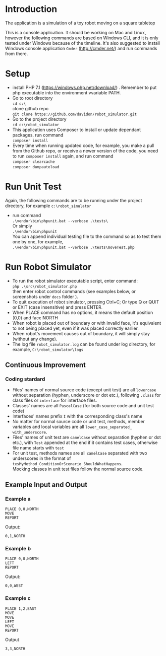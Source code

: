 # Introduction 
The application is a simulation of a toy robot moving on a square tabletop

This is a console application. It should be working on Mac and Linux, however the following commands are based on Windows CLI, and it is only tested under Windows because of the timeline. It's also suggested to install Windows console application `Cmder` (http://cmder.net/) and run commands from there.

# Setup
* install PHP 7.1 (https://windows.php.net/download/) . Remember to put php executable into the environment vvariable PATH.
* Go to root directory   
`cd c:\ `  
clone github repo  
`git clone https://github.com/davidon/robot_simulator.git`  
* Go to the project directory  
 `cd c:\robot_simulator`
* This application uses Composer to install or update dependant packages. run command  
 `composer install`
* Every time when running updated code, for example, you make a pull from the Github repo, or receive a newer version of the code, you need to run `composer install` again, and run command  
`composer clearcache`  
`composer dumpautoload` 

# Run Unit Test
Again, the following commands are to be running under the project directory, for example `c:\robot_simulator` 
* run command    
`.\vendor\bin\phpunit.bat --verbose .\tests\`  
Or simply  
`.\vendor\bin\phpunit`  
You can append individual testing file to the command so as to test them one by one, for example,  
`.\vendor\bin\phpunit.bat --verbose .\tests\moveTest.php`

# Run Robot Simulator
* To run the robot simulator executable script, enter command:  
`php .\src\robot_simulator.php`  
then enter robot control commands (see examples below, or screenshots under `docs` folder ). 
* To quit execution of robot simulator, pressing Ctrl+C; Or type Q or QUIT or EXIT (case insensitive) and press ENTER.
* When PLACE command has no options, it means the default position (0,0) and face NORTH 
* When robot is placed out of boundary or with invalid face, it's equivalent to not being placed yet, even if it was placed correctly earlier.
* When robot's  movement causes out of boundary, it will simply stay (without any change).
* The log file `robot_simulator.log` can be found under log directory, for example, `C:\robot_simulator\logs`

Continuous Improvement
------------------------
### Coding stardard
* Files' names of normal source code (except unit test) are all `lowercase` without separation (hyphen, underscore or dot etc.), following `.class` for class files or `interface` for interface files.  
* Classes' names are all `PascalCase` (for both source code and unit test code)
* Interfaces' names prefix `I` with the corresponding class's name
* No matter for normal source code or unit test, methods, member variables and local variables are all `lower_case_separated_ with_underscore`.  
* Files' names of unit test are `camelCase` without separation (hyphen or dot etc.), with `Test` appended at the end if it contains test cases, otherwise file name starts with `test`
* For unit test, methods names are all `camelCase` separated with two underscores in the format of `tesMyMethod_ConditionOrScenario_ShouldWhatHappens`.    
Mocking classes in unit test files follow the normal source code.

Example Input and Output
------------------------

### Example a

    PLACE 0,0,NORTH
    MOVE
    REPORT

Output:

    0,1,NORTH

### Example b

    PLACE 0,0,NORTH
    LEFT
    REPORT

Output:

    0,0,WEST

### Example c

    PLACE 1,2,EAST
    MOVE
    MOVE
    LEFT
    MOVE
    REPORT

Output

    3,3,NORTH

